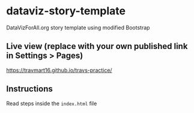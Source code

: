 # dataviz-story-template
DataVizForAll.org story template using modified Bootstrap

## Live view (replace with your own published link in Settings > Pages)
https://travmart16.github.io/travs-practice/

## Instructions
Read steps inside the `index.html` file
